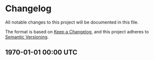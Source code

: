 <!-- markdownlint-configure-file {"MD024": { "siblings_only": true }, "MD012": false } -->
# Changelog

All notable changes to this project will be documented in this file.

The format is based on [Keep a Changelog](https://keepachangelog.com/en/1.0.0/),
and this project adheres to [Semantic Versioning](https://semver.org/spec/v2.0.0.html).

## 1970-01-01 00:00 UTC
